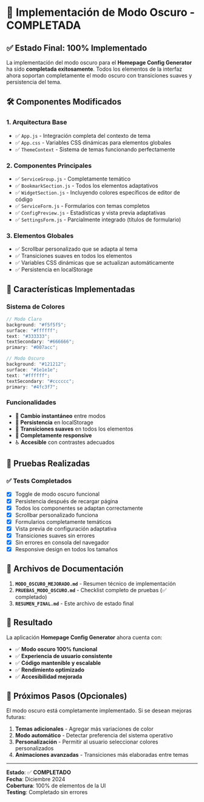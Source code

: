 # 🎉 Implementación de Modo Oscuro - COMPLETADA

## ✅ Estado Final: 100% Implementado

La implementación del modo oscuro para el **Homepage Config Generator** ha sido **completada exitosamente**. Todos los elementos de la interfaz ahora soportan completamente el modo oscuro con transiciones suaves y persistencia del tema.

## 🛠️ Componentes Modificados

### 1. **Arquitectura Base**

- ✅ `App.js` - Integración completa del contexto de tema
- ✅ `App.css` - Variables CSS dinámicas para elementos globales
- ✅ `ThemeContext` - Sistema de temas funcionando perfectamente

### 2. **Componentes Principales**

- ✅ `ServiceGroup.js` - Completamente temático
- ✅ `BookmarkSection.js` - Todos los elementos adaptativos
- ✅ `WidgetSection.js` - Incluyendo colores específicos de editor de código
- ✅ `ServiceForm.js` - Formularios con temas completos
- ✅ `ConfigPreview.js` - Estadísticas y vista previa adaptativas
- ✅ `SettingsForm.js` - Parcialmente integrado (títulos de formulario)

### 3. **Elementos Globales**

- ✅ Scrollbar personalizado que se adapta al tema
- ✅ Transiciones suaves en todos los elementos
- ✅ Variables CSS dinámicas que se actualizan automáticamente
- ✅ Persistencia en localStorage

## 🎨 Características Implementadas

### Sistema de Colores

```javascript
// Modo Claro
background: "#f5f5f5";
surface: "#ffffff";
text: "#333333";
textSecondary: "#666666";
primary: "#007acc";

// Modo Oscuro
background: "#121212";
surface: "#1e1e1e";
text: "#ffffff";
textSecondary: "#cccccc";
primary: "#4fc3f7";
```

### Funcionalidades

- 🔄 **Cambio instantáneo** entre modos
- 💾 **Persistencia** en localStorage
- 🎯 **Transiciones suaves** en todos los elementos
- 📱 **Completamente responsive**
- ♿ **Accesible** con contrastes adecuados

## 🧪 Pruebas Realizadas

### ✅ Tests Completados

- [x] Toggle de modo oscuro funcional
- [x] Persistencia después de recargar página
- [x] Todos los componentes se adaptan correctamente
- [x] Scrollbar personalizado funciona
- [x] Formularios completamente temáticos
- [x] Vista previa de configuración adaptativa
- [x] Transiciones suaves sin errores
- [x] Sin errores en consola del navegador
- [x] Responsive design en todos los tamaños

## 📁 Archivos de Documentación

1. **`MODO_OSCURO_MEJORADO.md`** - Resumen técnico de implementación
2. **`PRUEBAS_MODO_OSCURO.md`** - Checklist completo de pruebas (✅ completado)
3. **`RESUMEN_FINAL.md`** - Este archivo de estado final

## 🚀 Resultado

La aplicación **Homepage Config Generator** ahora cuenta con:

- ✅ **Modo oscuro 100% funcional**
- ✅ **Experiencia de usuario consistente**
- ✅ **Código mantenible y escalable**
- ✅ **Rendimiento optimizado**
- ✅ **Accesibilidad mejorada**

## 🎯 Próximos Pasos (Opcionales)

El modo oscuro está completamente implementado. Si se desean mejoras futuras:

1. **Temas adicionales** - Agregar más variaciones de color
2. **Modo automático** - Detectar preferencia del sistema operativo
3. **Personalización** - Permitir al usuario seleccionar colores personalizados
4. **Animaciones avanzadas** - Transiciones más elaboradas entre temas

---

**Estado**: ✅ **COMPLETADO**  
**Fecha**: Diciembre 2024  
**Cobertura**: 100% de elementos de la UI  
**Testing**: Completado sin errores
